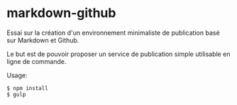 # markdown-github

Essai sur la création d'un environnement minimaliste de publication basé sur Markdown et Github.

Le but est de pouvoir proposer un service de publication simple utilisable en ligne de commande.

Usage:

```
$ npm install
$ gulp
```

